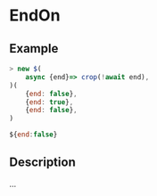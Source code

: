 # EndOn

## Example
```js
> new $(
    async {end}=> crop(!await end),
)(
    {end: false},
    {end: true},
    {end: false},
)

${end:false}
```

## Description
…
